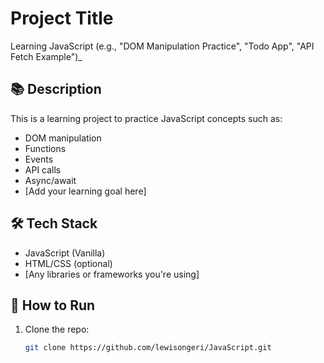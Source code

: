 # Project Title

Learning JavaScript (e.g., "DOM Manipulation Practice", "Todo App", "API Fetch Example")_

## 📚 Description

This is a learning project to practice JavaScript concepts such as:
- DOM manipulation
- Functions
- Events
- API calls
- Async/await
- [Add your learning goal here]

## 🛠️ Tech Stack

- JavaScript (Vanilla)
- HTML/CSS (optional)
- [Any libraries or frameworks you're using]

## 🚀 How to Run

1. Clone the repo:
   ```bash
   git clone https://github.com/lewisongeri/JavaScript.git
